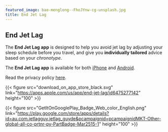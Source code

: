 ```yaml
---
featured_image: bao-menglong--FhoJYnw-cg-unsplash.jpg
title: End Jet Lag
---
```


## End Jet Lag

The **End Jet Lag app** is designed to help you avoid jet lag by adjusting your sleep schedule before you travel, and give you **individually tailored** advice based on your *chronotype*.

The __End Jet Lag app__ is available for both [iPhone](https://apps.apple.com/us/app/end-jet-lag/id6475277142) and [Android](https://play.google.com/store/apps/details?id=au.com.jetlagguy.jetlag_guyde&pcampaignid=pcampaignidMKT-Other-global-all-co-prtnr-py-PartBadge-Mar2515-1).

Read the privacy policy [here](/endjetlag/privacy/).

{{< figure src="download_on_app_store_black.svg" link="https://apps.apple.com/us/app/end-jet-lag/id6475277142" height="100" >}}

{{< figure src="GetItOnGooglePlay_Badge_Web_color_English.png" link="https://play.google.com/store/apps/details?id=au.com.jetlagguy.jetlag_guyde&pcampaignid=pcampaignidMKT-Other-global-all-co-prtnr-py-PartBadge-Mar2515-1" height="100" >}}
